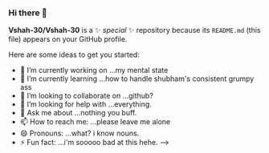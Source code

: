 ### Hi there 👋


**Vshah-30/Vshah-30** is a ✨ _special_ ✨ repository because its `README.md` (this file) appears on your GitHub profile.

Here are some ideas to get you started:

- 🔭 I’m currently working on ...my mental state
- 🌱 I’m currently learning ...how to handle shubham's consistent grumpy ass
- 👯 I’m looking to collaborate on ...github?
- 🤔 I’m looking for help with ...everything.
- 💬 Ask me about ...nothing you buff.
- 📫 How to reach me: ...please leave me alone
- 😄 Pronouns: ...what? i know nouns.
- ⚡ Fun fact: ...i'm sooooo bad at this hehe.
-->
